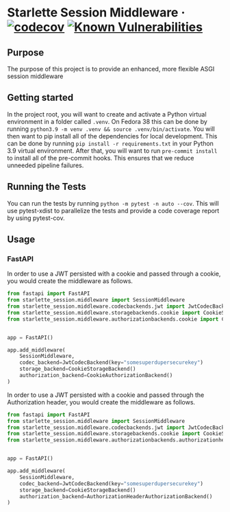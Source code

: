# Starlette Session Middleware &middot; [![codecov](https://codecov.io/github/lannuttia/starlette-session-middleware/graph/badge.svg?token=2FO77C58EP)](https://codecov.io/github/lannuttia/starlette-session-middleware) [![Known Vulnerabilities](https://snyk.io/test/github/lannuttia/starlette-session-middleware/badge.svg)](https://snyk.io/test/github/lannuttia/starlette-session-middleware)

## Purpose
The purpose of this project is to provide an enhanced, more flexible ASGI session middleware

## Getting started

In the project root, you will want to create and activate a Python virtual environment in a folder called `.venv`.
On Fedora 38 this can be done by running `python3.9 -m venv .venv && source .venv/bin/activate`. You will then want to
pip install all of the dependencies for local development. This can be done by running `pip install -r requirements.txt`
in your Python 3.9 virtual environment. After that, you will want to run `pre-commit install` to install all of the
pre-commit hooks. This ensures that we reduce unneeded pipeline failures.

## Running the Tests

You can run the tests by running `python -m pytest -n auto --cov`. This will use pytest-xdist to parallelize the tests and provide a code
coverage report by using pytest-cov.

## Usage

### FastAPI
In order to use a JWT persisted with a cookie and passed through a cookie, you would create the middleware as follows.
```python
from fastapi import FastAPI
from starlette_session.middleware import SessionMiddleware
from starlette_session.middleware.codecbackends.jwt import JwtCodecBackend
from starlette_session.middleware.storagebackends.cookie import CookieStorageBackend
from starlette_session.middleware.authorizationbackends.cookie import CookieAuthorizationBackend


app = FastAPI()

app.add_middleware(
    SessionMiddleware,
    codec_backend=JwtCodecBackend(key="somesuperdupersecurekey")
    storage_backend=CookieStorageBackend()
    authorization_backend=CookieAuthorizationBackend()
)
```

In order to use a JWT persisted with a cookie and passed through the Authorization header, you would create the middleware as follows.
```python
from fastapi import FastAPI
from starlette_session.middleware import SessionMiddleware
from starlette_session.middleware.codecbackends.jwt import JwtCodecBackend
from starlette_session.middleware.storagebackends.cookie import CookieStorageBackend
from starlette_session.middleware.authorizationbackends.authorizationheader import AuthorizationHeaderAuthorizationBackend


app = FastAPI()

app.add_middleware(
    SessionMiddleware,
    codec_backend=JwtCodecBackend(key="somesuperdupersecurekey")
    storage_backend=CookieStorageBackend()
    authorization_backend=AuthorizationHeaderAuthorizationBackend()
)
```
